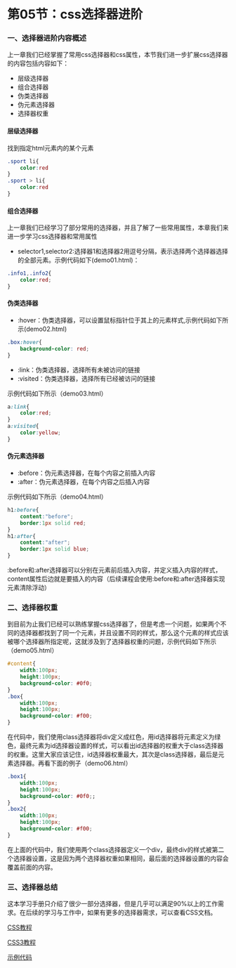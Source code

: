 # 第05节：css选择器进阶

### 一、选择器进阶内容概述

上一章我们已经掌握了常用css选择器和css属性，本节我们进一步扩展css选择器的内容包括内容如下：

* 层级选择器
* 组合选择器
* 伪类选择器
* 伪元素选择器
* 选择器权重

#### 层级选择器
  
找到指定html元素内的某个元素

``` css
.sport li{
    color:red
}
.sport > li{
    color:red
}
```

#### 组合选择器

上一章我们已经学习了部分常用的选择器，并且了解了一些常用属性，本章我们来进一步学习css选择器和常用属性

* selector1,selector2:选择器1和选择器2用逗号分隔，表示选择两个选择器选择的全部元素。示例代码如下(demo01.html)：
``` css
.info1,.info2{
    color:red;
}
```

#### 伪类选择器

* :hover：伪类选择器，可以设置鼠标指针位于其上的元素样式,示例代码如下所示(demo02.html)

``` css
.box:hover{
    background-color: red;
}
```

* :link：伪类选择器，选择所有未被访问的链接
* :visited：伪类选择器，选择所有已经被访问的链接

示例代码如下所示（demo03.html）

``` css
a:link{
    color:red;
}
a:visited{
    color:yellow;
}
```

#### 伪元素选择器

* :before：伪元素选择器，在每个内容之前插入内容
* :after：伪元素选择器，在每个内容之后插入内容

示例代码如下所示（demo04.html）

``` css
h1:before{
    content:"before";
    border:1px solid red;
}
h1:after{
    content:"after";
    border:1px solid blue;
}
```

:before和:after选择器可以分别在元素前后插入内容，并定义插入内容的样式，content属性后边就是要插入的内容（后续课程会使用:before和:after选择器实现元素清除浮动）

### 二、选择器权重

到目前为止我们已经可以熟练掌握css选择器了，但是考虑一个问题，如果两个不同的选择器都找到了同一个元素，并且设置不同的样式，那么这个元素的样式应该被哪个选择器所指定呢，这就涉及到了选择器权重的问题，示例代码如下所示（demo05.html）

``` css
#content{
    width:100px;
    height:100px;
    background-color: #0f0;
}
.box{
    width:100px;
    height:100px;
    background-color: #f00;
}
```

在代码中，我们使用class选择器将div定义成红色，用id选择器将元素定义为绿色，最终元素为id选择器设置的样式，可以看出id选择器的权重大于class选择器的权重。这里大家应该记住，id选择器权重最大，其次是class选择器，最后是元素选择器。再看下面的例子（demo06.html）

``` css
.box1{
    width:100px;
    height:100px;
    background-color: #0f0;;
}
.box2{
    width:100px;
    height:100px;
    background-color: #f00;
}
```

在上面的代码中，我们使用两个class选择器定义一个div，最终div的样式被第二个选择器设置，这是因为两个选择器权重如果相同，最后面的选择器设置的内容会覆盖前面的内容。

### 三、选择器总结

这本学习手册只介绍了很少一部分选择器，但是几乎可以满足90%以上的工作需求。在后续的学习与工作中，如果有更多的选择器需求，可以查看CSS文档。

[CSS教程](https://www.w3school.com.cn/css/index.asp)

[CSS3教程](https://www.w3school.com.cn/css3/index.asp)

[示例代码](https://github.com/xiaozhoulee/xiaozhou-examples/tree/master/01-网页重构/第05节：CSS选择器进阶)

